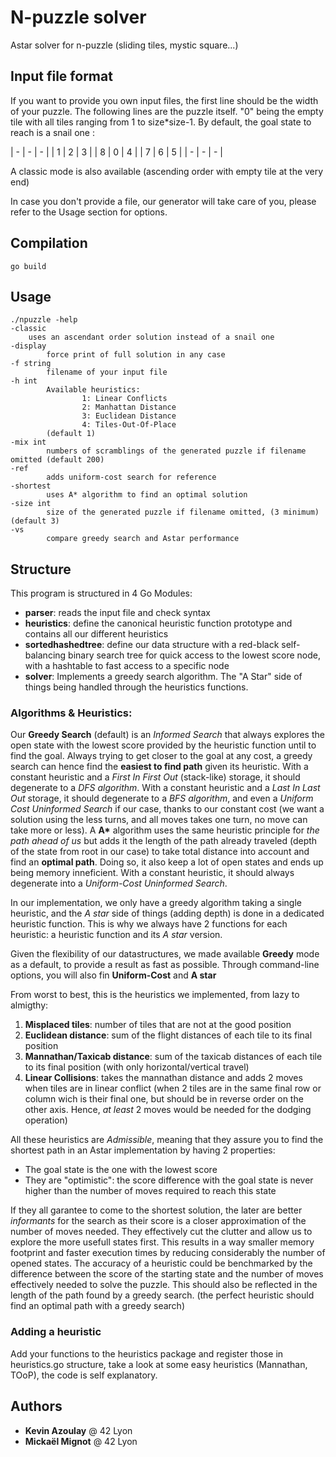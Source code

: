 # N-puzzle solver
Astar solver for n-puzzle (sliding tiles, mystic square...)

## Input file format
If you want to provide you own input files, the first line should be the width of your puzzle. The following lines are the puzzle itself. "0" being the empty tile with all tiles ranging from 1 to size*size-1.
By default, the goal state to reach is a snail one :

| - | - | - |
| 1 | 2 | 3 |
| 8 | 0 | 4 |
| 7 | 6 | 5 |
| - | - | - |

A classic mode is also available (ascending order with empty tile at the very end)

In case you don't provide a file, our generator will take care of you, please refer to the Usage section for options.

## Compilation
    go build

## Usage
    ./npuzzle -help
    -classic
        uses an ascendant order solution instead of a snail one
    -display
            force print of full solution in any case
    -f string
            filename of your input file
    -h int
            Available heuristics:
                    1: Linear Conflicts
                    2: Manhattan Distance
                    3: Euclidean Distance
                    4: Tiles-Out-Of-Place
            (default 1)
    -mix int
            numbers of scramblings of the generated puzzle if filename omitted (default 200)
    -ref
            adds uniform-cost search for reference
    -shortest
            uses A* algorithm to find an optimal solution
    -size int
            size of the generated puzzle if filename omitted, (3 minimum) (default 3)
    -vs
            compare greedy search and Astar performance

## Structure
This program is structured in 4 Go Modules:
- **parser**: reads the input file and check syntax
- **heuristics**: define the canonical heuristic function prototype and contains all our different heuristics
- **sortedhashedtree**: define our data structure with a red-black self-balancing binary search tree for quick access to the lowest score node, with a hashtable to fast access to a specific node
- **solver**: Implements a greedy search algorithm. The "A Star" side of things being handled through the heuristics functions. 

### Algorithms & Heuristics:
Our **Greedy Search** (default) is an *Informed Search* that always explores the open state with the lowest score provided by the heuristic function until to find the goal. Always trying to get closer to the goal at any cost, a greedy search can hence find the **easiest to find path** given its heuristic. With a constant heuristic and a *First In First Out* (stack-like) storage, it should degenerate to a *DFS algorithm*. With a constant heuristic and a *Last In Last Out* storage, it should degenerate to a *BFS algorithm*, and even a *Uniform Cost Uninformed Search* if our case, thanks to our constant cost (we want a solution using the less turns, and all moves takes one turn, no move can take more or less).
A **A&#42;** algorithm uses the same heuristic principle for *the path ahead of us* but adds it the length of the path already traveled (depth of the state from root in our case) to take total distance into account and find an **optimal path**. Doing so, it also keep a lot of open states and ends up being memory inneficient. With a constant heuristic, it should always degenerate into a *Uniform-Cost Uninformed Search*.

In our implementation, we only have a greedy algorithm taking a single heuristic, and the *A star* side of things (adding depth) is done in a dedicated heuristic function. This is why we always have 2 functions for each heuristic: a heuristic function and its *A star* version.

Given the flexibility of our datastructures, we made available **Greedy** mode as a default, to provide a result as fast as possible. Through command-line options, you will also fin **Uniform-Cost** and **A star**

From worst to best, this is the heuristics we implemented, from lazy to almigthy:
1. **Misplaced tiles**: number of tiles that are not at the good position
2. **Euclidean distance**: sum of the flight distances of each tile to its final position
3. **Mannathan/Taxicab distance**: sum of the taxicab distances of each tile to its final position (with only horizontal/vertical travel)
4. **Linear Collisions**: takes the mannathan distance and adds 2 moves when tiles are in linear conflict (when 2 tiles are in the same final row or column wich is their final one, but should be in reverse order on the other axis. Hence, *at least* 2 moves would be needed for the dodging operation)

All these heuristics are *Admissible*, meaning that they assure you to find the shortest path in an Astar implementation by having 2 properties:
- The goal state is the one with the lowest score
- They are "optimistic": the score difference with the goal state is never higher than the number of moves required to reach this state

If they all garantee to come to the shortest solution, the later are better *informants* for the search as their score is a closer approximation of the number of moves needed. They effectively cut the clutter and allow us to explore the more usefull states first. This results in a way smaller memory footprint and faster execution times by reducing considerably the number of opened states.
The accuracy of a heuristic could be benchmarked by the difference between the score of the starting state and the number of moves effectively needed to solve the puzzle. This should also be reflected in the length of the path found by a greedy search. (the perfect heuristic should find an optimal path with a greedy search)

### Adding a heuristic
Add your functions to the heuristics package and register those in heuristics.go structure, take a look at some easy heuristics (Mannathan, TOoP), the code is self explanatory.

## Authors
* **Kevin Azoulay** @ 42 Lyon
* **Mickaël Mignot** @ 42 Lyon
